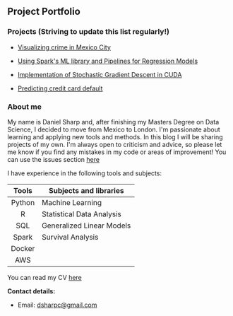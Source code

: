 ## Project Portfolio 

### Projects (Striving to update this list regularly!)
  
* [Visualizing crime in Mexico City](mexico_crime/README.md)  
  
* [Using Spark's ML library and Pipelines for Regression Models](SparkMLFlights/README.md)  
  
* [Implementation of Stochastic Gradient Descent in CUDA](SGD/README.md)  

* [Predicting credit card default](credit_card/README.md)

### About me  
My name is Daniel Sharp and, after finishing my Masters Degree on Data Science, I decided to move from Mexico to London. I'm passionate about learning and applying new tools and methods. In this blog I will be sharing projects of my own. I'm always open to criticism and advice, so please let me know if you find any mistakes in my code or areas of improvement! You can use the issues section [here](https://github.com/dsharpc/dsharpc.github.io/issues)   
  
  I have experience in the following tools and subjects:  
  
|  Tools | Subjects and libraries      |
|:------:|-----------------------------|
| Python | Machine Learning            |
| R      | Statistical Data Analysis   |
| SQL    | Generalized Linear Models   |
| Spark  | Survival Analysis           |
| Docker |                             |
| AWS    |                             |
  
You can read my CV [here](https://uptowork.com/mycv/daniel-sharp)  

**Contact details:**  
  
- Email: dsharpc@gmail.com  
